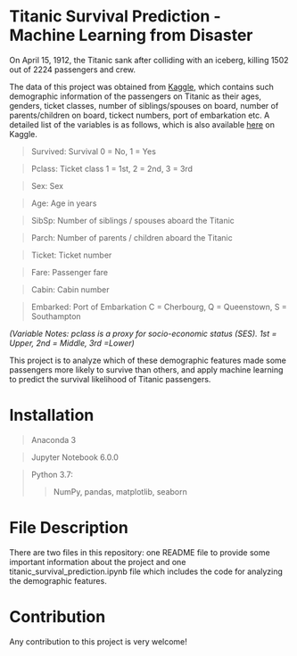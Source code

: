 # Titanic Survival Prediction - Machine Learning from Disaster
On April 15, 1912, the Titanic sank after colliding with an iceberg, killing 1502 out of 2224 passengers and crew. 

The data of this project was obtained from [Kaggle](https://www.kaggle.com/c/titanic/overview), which contains such demographic information of the passengers on Titanic as their ages, genders, ticket classes, number of siblings/spouses on board, number of parents/children on board, tickect numbers, port of embarkation etc. A detailed list of the variables is as follows, which is also available [here](https://www.kaggle.com/c/titanic/data) on Kaggle.

> Survived: Survival 0 = No, 1 = Yes

> Pclass: Ticket class 1 = 1st, 2 = 2nd, 3 = 3rd

> Sex: Sex

> Age: Age in years

> SibSp: Number of siblings / spouses aboard the Titanic

> Parch: Number of parents / children aboard the Titanic

> Ticket: Ticket number

> Fare: Passenger fare

> Cabin: Cabin number

> Embarked: Port of Embarkation C = Cherbourg, Q = Queenstown, S = Southampton

*(Variable Notes:  pclass is a proxy for socio-economic status (SES). 1st = Upper, 2nd = Middle, 3rd =Lower)*

This project is to analyze which of these demographic features made some passengers more likely to survive than others, and apply machine learning to predict the survival likelihood of Titanic passengers.


# Installation
> Anaconda 3

> Jupyter Notebook 6.0.0

> Python 3.7:
>> NumPy, pandas, matplotlib, seaborn

# File Description
There are two files in this repository: one README file to provide some important information about the project and one titanic_survival_prediction.ipynb file which includes the code for analyzing the demographic features.  

# Contribution
Any contribution to this project is very welcome!

